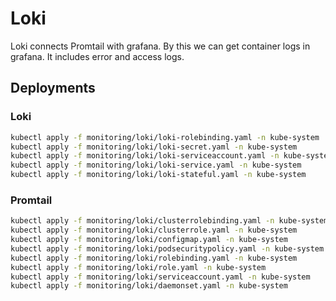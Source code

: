 # Loki

Loki connects Promtail with grafana. By this we can get container logs in grafana. It includes error and access logs.

## Deployments

### Loki

```bash
kubectl apply -f monitoring/loki/loki-rolebinding.yaml -n kube-system
kubectl apply -f monitoring/loki/loki-secret.yaml -n kube-system
kubectl apply -f monitoring/loki/loki-serviceaccount.yaml -n kube-system
kubectl apply -f monitoring/loki/loki-service.yaml -n kube-system
kubectl apply -f monitoring/loki/loki-stateful.yaml -n kube-system
```

### Promtail

```bash
kubectl apply -f monitoring/loki/clusterrolebinding.yaml -n kube-system
kubectl apply -f monitoring/loki/clusterrole.yaml -n kube-system
kubectl apply -f monitoring/loki/configmap.yaml -n kube-system
kubectl apply -f monitoring/loki/podsecuritypolicy.yaml -n kube-system
kubectl apply -f monitoring/loki/rolebinding.yaml -n kube-system
kubectl apply -f monitoring/loki/role.yaml -n kube-system
kubectl apply -f monitoring/loki/serviceaccount.yaml -n kube-system
kubectl apply -f monitoring/loki/daemonset.yaml -n kube-system
```

